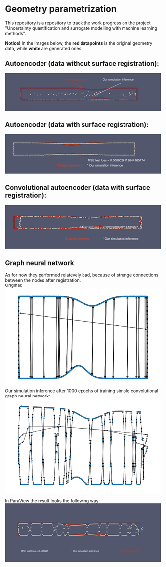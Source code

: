 # Geometry parametrization
This repository is a repository to track the work progress on the project "Uncertainty quantification and surrogate modelling with machine learning methods".

**Notice!** In the images below, the **red datapoints** is the original geometry data, while **white** are generated ones.

## Autoencoder (data without surface registration):
![Generated and original geometries](img/result.png)

## Autoencoder (data with surface registration):
![Generated and original geometries](img/dense_autoenc_result.png)

## Convolutional autoencoder (data with surface registration):
![Generated and original geometries](img/conv_autoencoder_result.png)

## Graph neural network
As for now they performed relatevely bad, because of strange connections between the nodes after registration.\
Original:
![Original geometry](img/original_graph.png)
Our simulation inference after 1000 epochs of training simple convolutional graph neural network:
![Inference](img/inference_graph.png)

In ParaView the result looks the following way: \
![Generated and original geometries (graph convolution network)](img/graph_conv_result.png)
